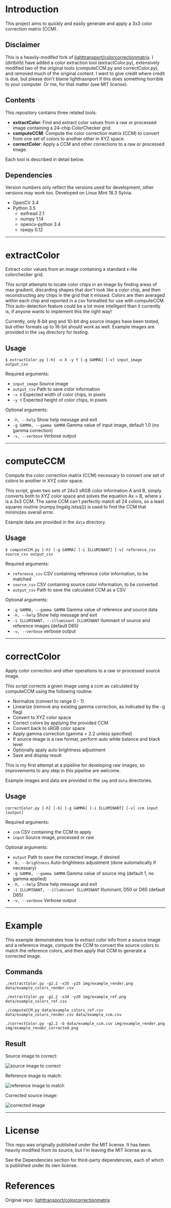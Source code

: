 # Introduction
This project aims to quickly and easily generate and apply a 3x3 color correction matrix (CCM).

## Disclaimer
This is a heavily-modifed fork of [lighttransport/colorcorrectionmatrix](https://github.com/lighttransport/colorcorrectionmatrix). I (dirtbirb) have added a color extraction tool (extractColor.py), extensively modified two of the original tools (computeCCM.py and correctColor.py), and removed much of the original content. I want to give credit where credit is due, but please don't blame lighttrasnport if this does something horrible to your computer. Or me, for that matter (see MIT license).

## Contents
This repository contains three related tools:
- **extractColor**: Find and extract color values from a raw or processed image containing a 24-chip ColorChecker grid.
- **computeCCM**: Compute the color correction matrix (CCM) to convert from one set of colors to another other in XYZ space.
- **correctColor**: Apply a CCM and other corrections to a raw or processed image.

Each tool is described in detail below.

## Dependencies
Version numbers only reflect the versions used for development, other versions may work too. Developed on Linux Mint 18.3 Sylvia.
- OpenCV 3.4
- Python 3.5
    - exifread 2.1
    - numpy 1.14
    - opencv-python 3.4
    - rawpy 0.12

---

# extractColor
Extract color values from an image containing a standard x-lite colorchecker grid.

This script attempts to locate color chips in an image by finding areas of max gradient, discarding shapes that don't look like a color chip, and then reconstructing any chips in the grid that it missed. Colors are then averaged within each chip and reported in a csv formatted for use with computeCCM. This auto-detection feature could be a lot more intelligent than it currently is, if anyone wants to implement this the right way!

Currently, only 8-bit png and 10-bit dng source images have been tested, but other formats up to 16-bit should work as well. Example images are provided in the `img` directory for testing.

## Usage
``` shell
$ extractColor.py [-h] -x X -y Y [-g GAMMA] [-v] input_image output_csv
```
Required arguments:
- `input_image` Source image
- `output_csv` Path to save color information
- `-x X` Expected width of color chips, in pixels
- `-y Y` Expected height of color chips, in pixels

Optional arguments:
- `-h, --help` Show help message and exit
- `-g GAMMA, --gamma GAMMA` Gamma value of input image, default 1.0 (no gamma correction)
- `-v, --verbose` Verbose output

---

# computeCCM
Compute the color correction matrix (CCM) necessary to convert one set of colors to another in XYZ color space.

This script, given two sets of 24x3 sRGB color information A and B, simply converts both to XYZ color space and solves the equation Ax = B, where x is a 3x3 CCM. The same CCM can't perfectly match all 24 colors, so a least squares routine (numpy.lingalg.lstsq()) is used to find the CCM that minimizes overall error.

Example data are provided in the `data` directory.

## Usage
``` shell
$ computeCCM.py [-h] [-g GAMMA] [-i ILLUMINANT] [-v] reference_csv source_csv output_csv
```
Required arguments:
- `reference_csv` CSV containing reference color information, to be matched
- `source_csv` CSV containing source color information, to be converted
- `output_csv` Path to save the calculated CCM as a CSV

Optional arguments:
- `-g GAMMA, --gamma GAMMA` Gamma value of reference and source data
- `-h, --help` Show help message and exit
- `-i ILLUMINANT, --illuminant ILLUMINANT` lluminant of source and reference images (default D65)
- `-v, --verbose` verbose output

---

# correctColor
Apply color correction and other operations to a raw or processed source image.

This script corrects a given image using a ccm as calculated by computeCCM using the following routine:
- Normalize (convert to range 0 - 1)
- Linearize (remove any existing gamma correction, as indicated by the -g flag)
- Convert to XYZ color space
- Correct colors by applying the provided CCM
- Convert back to sRGB color space
- Apply gamma correction (gamma = 2.2 unless specified)
- If source image is a raw format, perform auto white balance and black level
- Optionally apply auto brightness adjustment
- Save and display result

This is my first attempt at a pipeline for developing raw images, so improvements to any step in this pipeline are welcome. 

Example images and data are provided in the `img` and `data` directories.

## Usage
``` shell
correctColor.py [-h] [-b] [-g GAMMA] [-i ILLUMINANT] [-v] ccm input [output]
```
Required arguments:
- `ccm` CSV containing the CCM to apply
- `input` Source image, processed or raw

Optional arguments:
- `output` Path to save the corrected image, if desired
- `-b, --brightness` Auto-brightness adjustment (done automatically if necessary)
- `-g GAMMA, --gamma GAMMA` Gamma value of source img (default 1, no gamma applied)
- `-h, --help` Show help message and exit
- `-i ILLUMINANT, --illuminant ILLUMINANT` Illuminant, D50 or D65 (default D65)
- `-v, --verbose` Verbose output

---

# Example
This example demonstrates how to extract color info from a source image and a reference image, compute the CCM to convert the source colors to match the reference colors, and then apply that CCM to generate a corrected image.

## Commands
``` shell
./extractColor.py -g2.2 -x35 -y25 img/example_render.png data/example_colors_render.csv

./extractColor.py -g2.2 -x34 -y20 img/example_ref.png data/example_colors_ref.csv

./computeCCM.py data/example_colors_ref.csv data/example_colors_render.csv data/example_ccm.csv

./correctColor.py -g2.2 -b data/example_ccm.csv img/example_render.png img/example_render_corrected.png
```

## Result
Source image to correct:

![source image to correct](./img/example_render.png)

Reference image to match:

![reference image to match](./img/example_ref.png)

Corrected source image:

![corrected image](./img/example_render_corrected.png)

---

# License
This repo was originally published under the MIT license. It has been heavily modified from its source, but I'm leaving the MIT license as-is.

See the Dependencies section for third-party dependencies, each of which is published under its own license.

# References
Original repo: [lighttransport/colorcorrectionmatrix](https://github.com/lighttransport/colorcorrectionmatrix)
